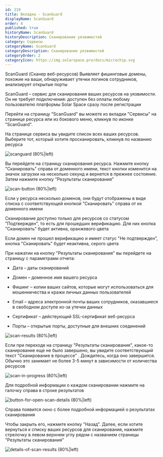 ```yaml
---
id: 219
title: Вкладка - ScanGuard
displayName: ScanGuard
order: 4
published: true
historyName: ScanGuard
historyDescription: Сканирование уязвимостей
category: Сервисы
categoryName: ScanGuard
categoryDescription: Сканирование уязвимостей
categoryOrder: 2
categoryIcon: https://img.solarspace.pro/docs/microchip.svg
---
```


ScanGuard (Сканер веб-ресурсов)
Выявляет фишинговые домены, похожие на ваши, обнаруживает утечки логинов сотрудников, анализирует открытые порты


ScanGuard – сервис для сканирования ваших ресурсов на уязвимости. Он не требует подключения: доступен без оплаты любому пользователю платформы Solar Space сразу после регистрации  

Перейти на страницу "ScanGuard" вы можете из вкладки "Сервисы" на странице ресурса или из бокового меню, кликнув по иконке "ScanGuard".

На странице сервиса вы увидите список всех ваших ресурсов. Выберите тот, который хотите просканировать, кликнув по названию ресурса

![scanguard (80%|left)](https://img.solarspace.pro/docs/field-scanguard.jpg "ScanGuard")

Вы перейдете на страницу сканирования ресурса. Нажмите кнопку "Сканировать" справа от доменного имени, текст кнопки изменится на значок загрузки на несколько секунд и вернется в прежнее состояние. Затем нажмите кнопку "Результаты сканирования"

![scan-button (80%|left)](https://img.solarspace.pro/docs/field2-button-scanguard.jpg "кнопка Сканировать")

Если у ресурса несколько доменов, они будут отображены в виде списка с соответствующей кнопкой "Сканировать" справа от их доменного имени

Сканирование доступно только для ресурсов со статусом "Подтвержден", то есть для прошедших верификацию. Для них кнопка "Сканировать" будет активна, оранжевого цвета

Если домен не прошел верификацию и имеет статус "Не подтвержден", кнопка "Сканировать" будет неактивна, серого цвета

При нажатии на кнопку "Результаты сканирования" вы перейдете на страницу с параметрами отчета:

- Дата – даты сканирований  

- Домен – доменное имя вашего ресурса  

- Фишинг – копии ваших сайтов, которые могут использоваться для мошенничества и кражи личных данных пользователей  

- Email –  адреса электронной почты ваших сотрудников, оказавшиеся в свободном доступе из-за утечки данных  

- Сертификат – действующий SSL-сертификат веб-ресурса  

- Порты – открытые порты, доступные для внешних соединений  

![scan-results (80%|left)](https://img.solarspace.pro/docs/scan-results-scanguard.jpg "результаты сканирования")

Если при переходе на страницу "Результаты сканирования", какое-то сканирование еще не было завершено, вы увидите соответствующий текст "Сканирование в процессе" . Дождитесь, когда оно завершится. Обычно это занимает не более 3-5 минут в зависимости от количества ресурсов

![scan-in-progress (80%|left)](https://img.solarspace.pro/docs/scan-in-process-scanguard.jpg "Сканирование в процессе")

Для подробной информации о каждом сканировании нажмите на галочку справа в строке результатов

![button-for-open-scan-details (80%|left)](https://img.solarspace.pro/docs/button-for-open-details-scan-scanguard.jpg "Подробная информация о результате сканирования")

Справа появится окно с более подробной информацией о результатах сканирования

Чтобы закрыть его, нажмите кнопку "Назад". Далее, если хотите вернуться к списку ваших ресурсов для сканирования, нажмите стрелочку в левом верхнем углу рядом с названием страницы "Результаты сканирования"

![details-of-scan-results (80%|left)](https://img.solarspace.pro/docs/details-scan-results-scanguard.jpg "Детальный результат сканирования")
